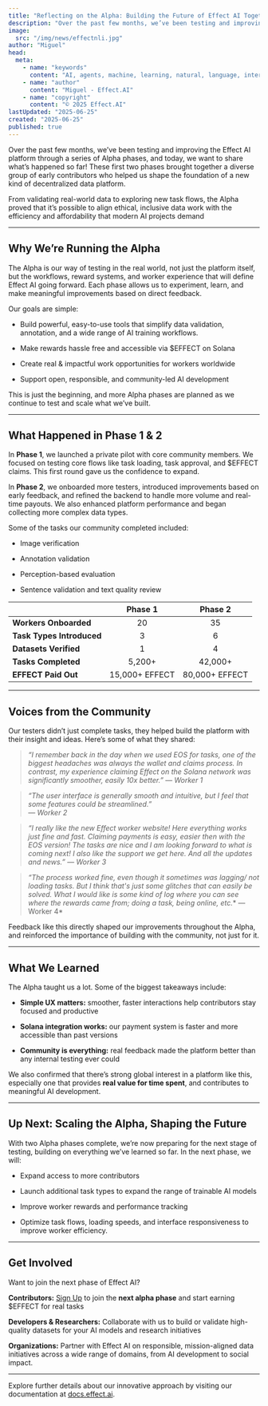 ```yaml
---
title: "Reflecting on the Alpha: Building the Future of Effect AI Together"
description: "Over the past few months, we’ve been testing and improving the Effect AI platform through a series of Alpha phases, and today, we want to share what’s happened so far!"
image:
  src: "/img/news/effectnli.jpg"
author: "Miguel"
head:
  meta:
    - name: "keywords"
      content: "AI, agents, machine, learning, natural, language, interfaces, alpha, testing, solana, effect"
    - name: "author"
      content: "Miguel - Effect.AI"
    - name: "copyright"
      content: "© 2025 Effect.AI"
lastUpdated: "2025-06-25"
created: "2025-06-25"
published: true
---
```

Over the past few months, we’ve been testing and improving the Effect AI platform through a series of Alpha phases, and today, we want to share what’s happened so far! These first two phases brought together a diverse group of early contributors who helped us shape the foundation of a new kind of decentralized data platform.

From validating real-world data to exploring new task flows, the Alpha proved that it’s possible to align ethical, inclusive data work with the efficiency and affordability that modern AI projects demand

---

## Why We’re Running the Alpha

The Alpha is our way of testing in the real world, not just the platform itself, but the workflows, reward systems, and worker experience that will define Effect AI going forward. Each phase allows us to experiment, learn, and make meaningful improvements based on direct feedback.

Our goals are simple:

- Build powerful, easy-to-use tools that simplify data validation, annotation, and a wide range of AI training workflows.

- Make rewards hassle free and accessible via $EFFECT on Solana

- Create real & impactful work opportunities for workers worldwide

- Support open, responsible, and community-led AI development

This is just the beginning, and more Alpha phases are planned as we continue to test and scale what we’ve built.

---

## What Happened in Phase 1 & 2

In **Phase 1**, we launched a private pilot with core community members. We focused on testing core flows like task loading, task approval, and $EFFECT claims. This first round gave us the confidence to expand.

In **Phase 2**, we onboarded more testers, introduced improvements based on early feedback, and refined the backend to handle more volume and real-time payouts. We also enhanced platform performance and began collecting more complex data types.

Some of the tasks our community completed included:

- Image verification

- Annotation validation

- Perception-based evaluation

- Sentence validation and text quality review

<center>

|| Phase 1 | Phase 2 |
|--------------|:-----:|:-----------:|
| **Workers Onboarded** | 20 | 35 |
| **Task Types Introduced** | 3 | 6 |
| **Datasets Verified** | 1 | 4 |
| **Tasks Completed** | 5,200+ | 42,000+ |
| **EFFECT Paid Out**| 15,000+ EFFECT | 80,000+ EFFECT|

</center>

---

## Voices from the Community

Our testers didn’t just complete tasks, they helped build the platform with their insight and ideas. Here’s some of what they shared:

> *“I remember back in the day when we used EOS for tasks, one of the biggest headaches was always the wallet and claims process. In contrast, my experience claiming Effect on the Solana network was significantly smoother, easily 10x better.”
 — Worker 1*

> *“The user interface is generally smooth and intuitive, but I feel that some features could be streamlined.”  
 — Worker 2*

> *“I really like the new Effect worker website! Here everything works just fine and fast. Claiming payments is easy, easier then with the EOS version! The tasks are nice and I am looking forward to what is coming next!
I also like the support we get here. And all the updates and news.”
 — Worker 3*

> *“The process worked fine, even though it sometimes was lagging/ not loading tasks. But I think that's just some glitches that can easily be solved.
What I would like is some kind of log where you can see where the rewards came from; doing a task, being online, etc.**
 — Worker 4*

Feedback like this directly shaped our improvements throughout the Alpha, and reinforced the importance of building with the community, not just for it.

---

## What We Learned

The Alpha taught us a lot. Some of the biggest takeaways include:

- **Simple UX matters:** smoother, faster interactions help contributors stay focused and productive

- **Solana integration works:** our payment system is faster and more accessible than past versions

- **Community is everything:** real feedback made the platform better than any internal testing ever could

We also confirmed that there’s strong global interest in a platform like this, especially one that provides **real value for time spent**, and contributes to meaningful AI development.

---

## Up Next: Scaling the Alpha, Shaping the Future

With two Alpha phases complete, we’re now preparing for the next stage of testing, building on everything we’ve learned so far.
In the next phase, we will:

- Expand access to more contributors

- Launch additional task types to expand the range of trainable AI models

- Improve worker rewards and performance tracking

- Optimize task flows, loading speeds, and interface responsiveness to improve worker efficiency.

---

## Get Involved

Want to join the next phase of Effect AI?

**Contributors:** [Sign Up](https://forms.gle/a2LHGNyPacvuox8W8) to join the **next alpha phase** and start earning $EFFECT for real tasks

**Developers & Researchers:** Collaborate with us to build or validate high-quality datasets for your AI models and research initiatives

**Organizations:** Partner with Effect AI on responsible, mission-aligned data initiatives across a wide range of domains, from AI development to social impact.

---

Explore further details about our innovative approach by visiting our documentation at [docs.effect.ai](http://docs.effect.ai). 